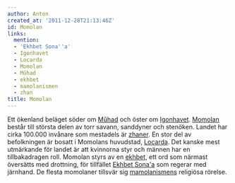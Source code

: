 ```yaml
---
author: Anton
created_at: '2011-12-28T21:13:46Z'
id: Momolan
links:
  mention:
  - 'Ekhbet Sona''a'
  - Igonhavet
  - Locarda
  - Momolan
  - Mûhad
  - ekhbet
  - mamolanismen
  - zhan
title: Momolan
---
```


Ett ökenland beläget söder om [Mûhad] och öster om [Igonhavet]. [Momolan] består till största delen
av torr savann, sanddyner och stenöken. Landet har cirka 100.000 invånare som mestadels är [zhaner].
En stor del av befolkningen är bosatt i Momolans huvudstad, [Locarda]. Det kanske mest utmärkande
för landet är att kvinnorna styr och männen har en tillbakadragen roll. Momolan styrs av en
[ekhbet], ett ord som närmast översätts med drottning, för tillfället [Ekhbet Sona'a] som regerar
med järnhand. De flesta momolaner tillsvär sig [mamolanismens] religiösa rörelse.

  [Mûhad]: Mûhad
  [Igonhavet]: Igonhavet
  [Momolan]: Momolan
  [zhaner]: zhan
  [Locarda]: Locarda
  [ekhbet]: ekhbet
  [Ekhbet Sona'a]: Ekhbet_Sonaa
  [mamolanismens]: mamolanismen

